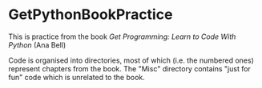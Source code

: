 # GetPythonBookPractice

This is practice from the book *Get Programming: Learn to Code With Python* (Ana Bell)

Code is organised into directories, most of which (i.e. the numbered ones) represent chapters from the book. 
The "Misc" directory contains "just for fun" code which is unrelated to the book.
